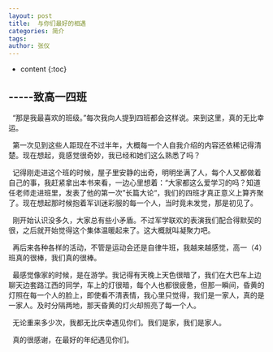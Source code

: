 ```yaml
---
layout: post
title:  与你们最好的相遇
categories: 简介
tags:
author: 张仪
---
```


* content
{:toc}

## -----致高一四班

&nbsp;&nbsp;“那是我最喜欢的班级。”每次我向人提到四班都会这样说。来到这里，真的无比幸运。  
  
&nbsp;&nbsp;第一次见到这些人距现在不过半年，大概每一个人自我介绍的内容还依稀记得清楚。现在想起，竟感觉很奇妙，我已经和她们这么熟悉了吗？  
  
&nbsp;&nbsp;记得刚走进这个班的时候，屋子里安静的出奇，明明坐满了人，每个人又都做着自己的事，我赶紧拿出本书来看，一边心里想着：“大家都这么爱学习的吗？知道任老师走进班里，发表了他的第一次”长篇大论“，我们的四班才真正意义上算齐聚了。现在想起那时候抱着军训迷彩服的每一个人，当时竟未发觉，那是初见了。  
  
&nbsp;&nbsp;刚开始认识没多久，大家总有些小矛盾。不过军学联欢的表演我们配合得默契的很，之后就开始觉得这个集体温暖起来了。这大概就叫凝聚力吧。  
  
&nbsp;&nbsp;再后来各种各样的活动，不管是运动会还是自律牛班，我越来越感觉，高一（4）班真的很棒，我们真的很棒。  
  
&nbsp;&nbsp;最感觉像家的时候，是在游学。我记得有天晚上天色很暗了，我们在大巴车上边聊天边套路江西的同学，车上的灯很暗，每个人也都很疲惫，但那一瞬间，昏黄的灯照在每一个人的脸上，即使看不清表情，我心里只觉得，我们是一家人，真的是一家人。及时分隔两地，那天昏黄的灯火却照亮了每一个人。  
  
&nbsp;&nbsp;无论重来多少次，我都无比庆幸遇见你们。我们是家，我们是家人。  
  
&nbsp;&nbsp;真的很感谢，在最好的年纪遇见你们。